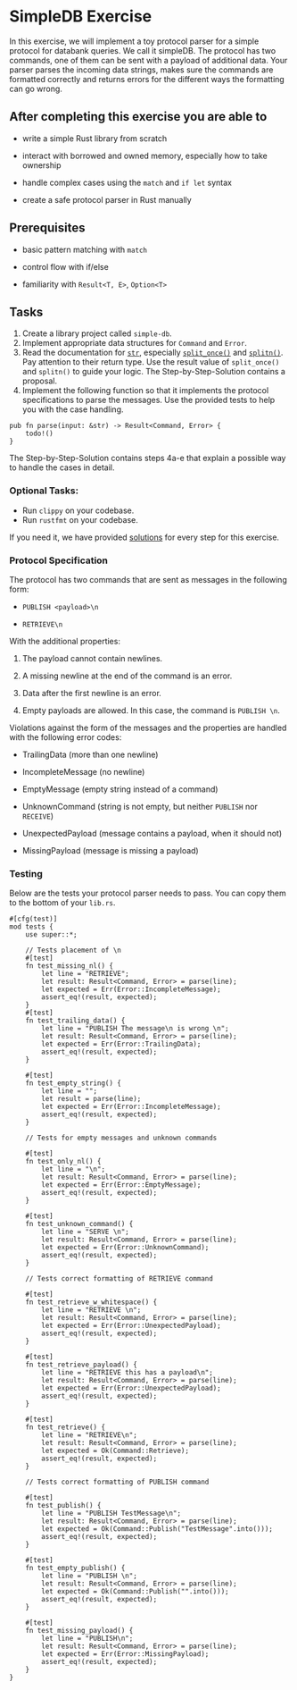 # SimpleDB Exercise

In this exercise, we will implement a toy protocol parser for a simple protocol for databank queries. We call it simpleDB. The protocol has two commands, one of them can be sent with a payload of additional data. Your parser parses the incoming data strings, makes sure the commands are formatted correctly and returns errors for the different ways the formatting can go wrong.

## After completing this exercise you are able to

- write a simple Rust library from scratch

- interact with borrowed and owned memory, especially how to take ownership

- handle complex cases using the `match` and `if let` syntax

- create a safe protocol parser in Rust manually


## Prerequisites

- basic pattern matching with `match`

- control flow with if/else

- familiarity with `Result<T, E>`, `Option<T>`

## Tasks

1. Create a library project called `simple-db`.
2. Implement appropriate data structures for `Command` and `Error`.
3. Read the documentation for [`str`](https://doc.rust-lang.org/std/primitive.str.html), especially [`split_once()`](https://doc.rust-lang.org/std/primitive.str.html#method.split_once) and [`splitn()`](https://doc.rust-lang.org/std/primitive.str.html#method.splitn). Pay attention to their return type. Use the result value of `split_once()` and `splitn()` to guide your logic. The Step-by-Step-Solution contains a proposal.
4. Implement the following function so that it implements the protocol specifications to parse the messages. Use the provided tests to help you with the case handling.

```rust, ignore
pub fn parse(input: &str) -> Result<Command, Error> {
    todo!()
}
```

The Step-by-Step-Solution contains steps 4a-e that explain a possible way to handle the cases in detail.

### Optional Tasks:

- Run `clippy` on your codebase.
- Run `rustfmt` on your codebase.

If you need it, we have provided [solutions](../../exercise-solutions/simple-db/) for every step for this exercise.

### Protocol Specification

The protocol has two commands that are sent as messages in the following
form:

- `PUBLISH <payload>\n`

- `RETRIEVE\n`

With the additional properties:

1. The payload cannot contain newlines.

2. A missing newline at the end of the command is an error.

3. Data after the first newline is an error.

4. Empty payloads are allowed. In this case, the command is
    `PUBLISH \n`.

Violations against the form of the messages and the properties are
handled with the following error codes:

- TrailingData (more than one newline)

- IncompleteMessage (no newline)

- EmptyMessage (empty string instead of a command)

- UnknownCommand (string is not empty, but neither `PUBLISH` nor
    `RECEIVE`)

- UnexpectedPayload (message contains a payload, when it should not)

- MissingPayload (message is missing a payload)

### Testing

Below are the tests your protocol parser needs to pass. You can copy them to the bottom of your `lib.rs`.

```rust, ignore
#[cfg(test)]
mod tests {
    use super::*;

    // Tests placement of \n
    #[test]
    fn test_missing_nl() {
        let line = "RETRIEVE";
        let result: Result<Command, Error> = parse(line);
        let expected = Err(Error::IncompleteMessage);
        assert_eq!(result, expected);
    }
    #[test]
    fn test_trailing_data() {
        let line = "PUBLISH The message\n is wrong \n";
        let result: Result<Command, Error> = parse(line);
        let expected = Err(Error::TrailingData);
        assert_eq!(result, expected);
    }

    #[test]
    fn test_empty_string() {
        let line = "";
        let result = parse(line);
        let expected = Err(Error::IncompleteMessage);
        assert_eq!(result, expected);
    }

    // Tests for empty messages and unknown commands

    #[test]
    fn test_only_nl() {
        let line = "\n";
        let result: Result<Command, Error> = parse(line);
        let expected = Err(Error::EmptyMessage);
        assert_eq!(result, expected);
    }

    #[test]
    fn test_unknown_command() {
        let line = "SERVE \n";
        let result: Result<Command, Error> = parse(line);
        let expected = Err(Error::UnknownCommand);
        assert_eq!(result, expected);
    }

    // Tests correct formatting of RETRIEVE command

    #[test]
    fn test_retrieve_w_whitespace() {
        let line = "RETRIEVE \n";
        let result: Result<Command, Error> = parse(line);
        let expected = Err(Error::UnexpectedPayload);
        assert_eq!(result, expected);
    }

    #[test]
    fn test_retrieve_payload() {
        let line = "RETRIEVE this has a payload\n";
        let result: Result<Command, Error> = parse(line);
        let expected = Err(Error::UnexpectedPayload);
        assert_eq!(result, expected);
    }

    #[test]
    fn test_retrieve() {
        let line = "RETRIEVE\n";
        let result: Result<Command, Error> = parse(line);
        let expected = Ok(Command::Retrieve);
        assert_eq!(result, expected);
    }

    // Tests correct formatting of PUBLISH command

    #[test]
    fn test_publish() {
        let line = "PUBLISH TestMessage\n";
        let result: Result<Command, Error> = parse(line);
        let expected = Ok(Command::Publish("TestMessage".into()));
        assert_eq!(result, expected);
    }

    #[test]
    fn test_empty_publish() {
        let line = "PUBLISH \n";
        let result: Result<Command, Error> = parse(line);
        let expected = Ok(Command::Publish("".into()));
        assert_eq!(result, expected);
    }

    #[test]
    fn test_missing_payload() {
        let line = "PUBLISH\n";
        let result: Result<Command, Error> = parse(line);
        let expected = Err(Error::MissingPayload);
        assert_eq!(result, expected);
    }
}
```
